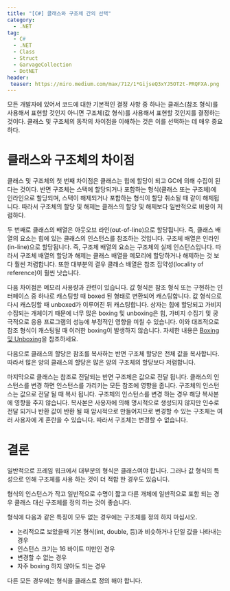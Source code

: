 ```yaml
---
title: "[C#] 클래스와 구조체 간의 선택"
category:
  - .NET
tag:
  - C#
  - .NET
  - Class
  - Struct
  - GarvageCollection
  - DotNET
header:
 teaser: https://miro.medium.com/max/712/1*GijseQ3xYJ5OT2t-PRQFXA.png
---
```


모든 개발자에 있어서 코드에 대한 기본적인 결정 사항 중 하나는 클래스(참조 형식)를 사용해서 표현할 것인지 아니면 구조체(값 형식)를 사용해서 표현할 것인지를 결정하는 것이다. 클래스 및 구조체의 동작의 차이점을 이해하는 것은 이를 선택하는 데 매우 중요하다.

# 클래스와 구조체의 차이점

클래스 및 구조체의 첫 번째 차이점은 클래스는 힙에 할당이 되고 GC에 의해 수집이 된다는 것이다. 반면 구조체는 스택에 할당되거나 포함하는 형식(클래스 또는 구조체)에 인라인으로 할당되며, 스택이 해제되거나 포함하는 형식이 할당 취소될 때 같이 해제됩니다. 따라서 구조체의 할당 및 해제는 클래스의 할당 및 해제보다 일반적으로 비용이 저렴하다.

두 번째로 클래스의 배열은 아웃오브 라인(out-of-line)으로 할당됩니다. 즉, 클래스 배열의 요소는 힙에 있는 클래스의 인스턴스를 참조하는 것입니다. 구조체 배열은 인라인(in-line)으로 할당됩니다. 즉, 구조체 배열의 요소는 구조체의 실제 인스턴스입니다. 따라서 구조체 배열의 할당과 해제는 클래스 배열을 메모리에 할당하거나 해제하는 것 보다 훨씬 저렴합니다. 또한 대부분의 결우 클래스 배열은 참조 집약성(locality of reference)이 훨씬 낫습니다.

다음 차이점은 메모리 사용량과 관련이 있습니다. 값 형식은 참조 형식 또는 구현하는 인터페이스 중 하나로 캐스팅할 때 boxed 된 형태로 변환되어 캐스팅합니다. 값 형식으로 다시 캐스팅할 때 unboxed가 이루어진 뒤 캐스팅합니다. 상자는 힙에 할당되고 가비지 수집되는 개체이기 때문에 너무 많은 boxing 및 unboxing은 힙, 가비지 수집기 및 궁극적으로 응용 프로그램의 성능에 부정적인 영향을 미칠 수 있습니다. 이와 대조적으로 참조 형식이 캐스팅될 때 이러한 boxing이 발생하지 않습니다. 자세한 내용은 [Boxing 및 Unboxing](https://docs.microsoft.com/ko-kr/dotnet/csharp/programming-guide/types/boxing-and-unboxing)을 참조하세요.

다음으로 클래스의 할당은 참조를 복사하는 반면 구조체 할당은 전체 값을 복사합니다. 따라서 많은 양의 클래스의 할당은 많은 양의 구조체의 할당보다 저렴합니다.

마지막으로 클래스는 참조로 전달되는 반면 구조체은 값으로 전달 됩니다. 클래스의 인스턴스를 변경 하면 인스턴스를 가리키는 모든 참조에 영향을 줍니다. 구조체의 인스턴스는 값으로 전달 될 때 복사 됩니다. 구조체의 인스턴스를 변경 하는 경우 해당 복사본에 영향을 주지 않습니다. 복사본은 사용자에 의해 명시적으로 생성되지 않지만 인수로 전달 되거나 반환 값이 반환 될 때 암시적으로 만들어지므로 변경할 수 있는 구조체는 여러 사용자에 게 혼란을 수 있습니다. 따라서 구조체는 변경할 수 없습니다.

# 결론

일반적으로 프레임 워크에서 대부분의 형식은 클래스여야 합니다. 그러나 값 형식의 특성으로 인해 구조체를 사용 하는 것이 더 적합 한 경우도 있습니다.

형식의 인스턴스가 작고 일반적으로 수명이 짧고 다른 개체에 일반적으로 포함 되는 경우 클래스 대신 구조체를 정의 하는 것이 좋습니다.

형식에 다음과 같은 특징이 모두 없는 경우에는 구조체를 정의 하지 마십시오.

* 논리적으로 보았을때 기본 형식(int, double, 등)과 비슷하거나 단일 값을 나타내는 경우
* 인스턴스 크기는 16 바이트 미만인 경우
* 변경할 수 없는 경우
* 자주 boxing 하지 않아도 되는 경우

다른 모든 경우에는 형식을 클래스로 정의 해야 합니다.

